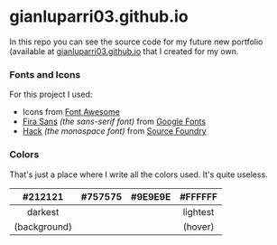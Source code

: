 # gianluparri03.github.io

In this repo you can see the source code for my future new portfolio (available at [gianluparri03.github.io](https://gianluparri03.github.io) that I created for my own.

### Fonts and Icons

For this project I used:
- Icons from [Font Awesome](https://fontawesome.com/)
- [Fira Sans](https://fonts.google.com/specimen/Fira+Sans) _(the sans-serif font)_ from [Google Fonts](https://fonts.google.com/)
- [Hack](https://sourcefoundry.org/hack/) _(the monospace font)_ from [Source Foundry](https://sourcefoundry.org)

### Colors

That's just a place where I write all the colors used. It's quite useless.

|    #212121   | #757575 | #9E9E9E |  #FFFFFF |
|:------------:|:-------:|:-------:|:--------:|
|    darkest   |         |         | lightest |
| (background) |         |         |  (hover) |
